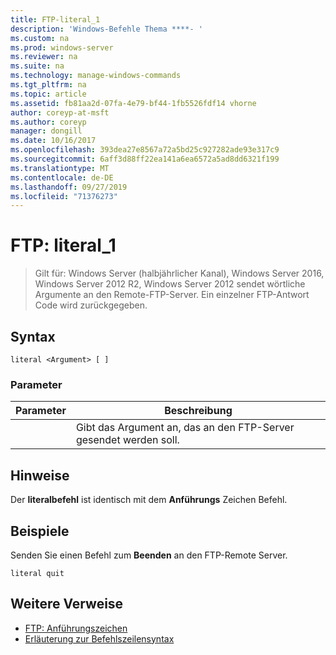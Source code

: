 ```yaml
---
title: FTP-literal_1
description: 'Windows-Befehle Thema ****- '
ms.custom: na
ms.prod: windows-server
ms.reviewer: na
ms.suite: na
ms.technology: manage-windows-commands
ms.tgt_pltfrm: na
ms.topic: article
ms.assetid: fb81aa2d-07fa-4e79-bf44-1fb5526fdf14 vhorne
author: coreyp-at-msft
ms.author: coreyp
manager: dongill
ms.date: 10/16/2017
ms.openlocfilehash: 393dea27e8567a72a5bd25c927282ade93e317c9
ms.sourcegitcommit: 6aff3d88ff22ea141a6ea6572a5ad8dd6321f199
ms.translationtype: MT
ms.contentlocale: de-DE
ms.lasthandoff: 09/27/2019
ms.locfileid: "71376273"
---
```

# <a name="ftp-literal_1"></a>FTP: literal_1

>Gilt für: Windows Server (halbjährlicher Kanal), Windows Server 2016, Windows Server 2012 R2, Windows Server 2012 sendet wörtliche Argumente an den Remote-FTP-Server. Ein einzelner FTP-Antwort Code wird zurückgegeben.   

## <a name="syntax"></a>Syntax  
```  
literal <Argument> [ ]  
```  
### <a name="parameters"></a>Parameter  

| Parameter  |                    Beschreibung                    |
|------------|---------------------------------------------------|
| <Argument> | Gibt das Argument an, das an den FTP-Server gesendet werden soll. |

## <a name="remarks"></a>Hinweise  
Der **literalbefehl** ist identisch mit dem **Anführungs** Zeichen Befehl.  
## <a name="BKMK_Examples"></a>Beispiele  
Senden Sie einen Befehl zum **Beenden** an den FTP-Remote Server.  
```  
literal quit  
```  
## <a name="additional-references"></a>Weitere Verweise  
-   [FTP: Anführungszeichen](ftp-quote.md)  
-   [Erläuterung zur Befehlszeilensyntax](command-line-syntax-key.md)  
